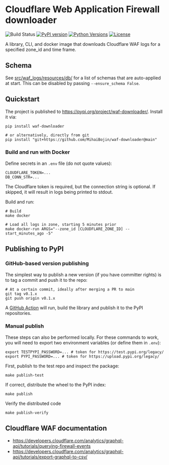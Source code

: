 # Cloudflare Web Application Firewall downloader

![Build Status](https://github.com/MihaiBojin/waf-downloader/actions/workflows/python-tests.yml/badge.svg)
[![PyPI version](https://badge.fury.io/py/waf-downloader.svg)](https://badge.fury.io/py/waf-downloader)
[![Python Versions](https://img.shields.io/pypi/pyversions/waf-downloader.svg)](https://pypi.org/project/waf-downloader/)
[![License](https://img.shields.io/github/license/waf-downloader/waf-downloader.svg)](LICENSE)

A library, CLI, and docker image that downloads Cloudflare WAF logs for a specified zone_id and time frame.

## Schema

See [src/waf_logs/resources/db/](./src/waf_logs/resources/db) for a list of schemas that are auto-applied at start. This can be disabled by passing `--ensure_schema False`.

## Quickstart

The project is published to <https://pypi.org/project/waf-downloader/>.
Install it via:

```shell
pip install waf-downloader

# or alternatively, directly from git
pip install "git+https://github.com/MihaiBojin/waf-downloader@main"
```

### Build and run with Docker

Define secrets in an `.env` file (do not quote values):

```properties
CLOUDFLARE_TOKEN=...
DB_CONN_STR=...
```

The Cloudflare token is required, but the connection string is optional.
If skipped, it will result in logs being printed to stdout.

Build and run:

```shell
# Build
make docker

# Load all logs in zone, starting 5 minutes prior
make docker-run ARGS="--zone_id [CLOUDFLARE_ZONE_ID] --start_minutes_ago -5"
```

## Publishing to PyPI

### GitHub-based version publishing

The simplest way to publish a new version (if you have committer rights) is to tag a commit and push it to the repo:

```shell
# At a certain commit, ideally after merging a PR to main
git tag v0.1.x
git push origin v0.1.x
```

A [GitHub Action](https://github.com/MihaiBojin/waf-downloader/actions) will run, build the library and publish it to the PyPI repositories.

### Manual publish

These steps can also be performed locally. For these commands to work, you will need to export two environment variables (or define them in `.env`):

```shell
export TESTPYPI_PASSWORD=... # token for https://test.pypi.org/legacy/
export PYPI_PASSWORD=... # token for https://upload.pypi.org/legacy/
```

First, publish to the test repo and inspect the package:

```shell
make publish-test
```

If correct, distribute the wheel to the PyPI index:

```shell
make publish
```

Verify the distributed code

```shell
make publish-verify
```

## Cloudflare WAF documentation

- <https://developers.cloudflare.com/analytics/graphql-api/tutorials/querying-firewall-events>
- <https://developers.cloudflare.com/analytics/graphql-api/tutorials/export-graphql-to-csv/>
